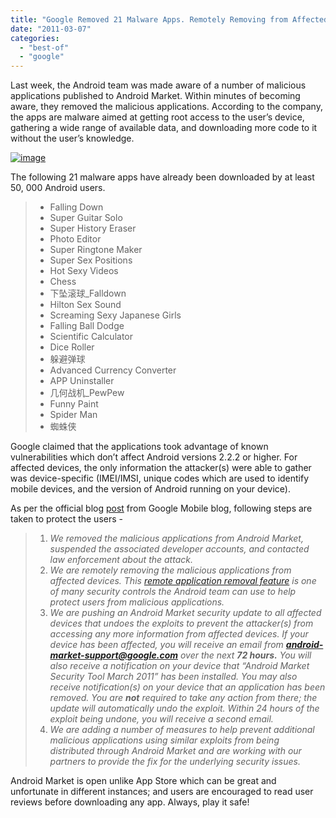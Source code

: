 ```yaml
---
title: "Google Removed 21 Malware Apps. Remotely Removing from Affected Android Devices"
date: "2011-03-07"
categories: 
  - "best-of"
  - "google"
---
```


Last week, the Android team was made aware of a number of malicious applications published to Android Market. Within minutes of becoming aware, they removed the malicious applications. According to the company, the apps are malware aimed at getting root access to the user’s device, gathering a wide range of available data, and downloading more code to it without the user’s knowledge.

[![image](http://lh3.ggpht.com/_40bmzDo_mBs/TXT4apHYlyI/AAAAAAAAB3E/58QfkYcgT8Q/image_thumb%5B3%5D.png?imgmax=800 "image")](http://lh4.ggpht.com/_40bmzDo_mBs/TXT4ZQv-dZI/AAAAAAAAB3A/12Lk4CrUXwM/s1600-h/image%5B7%5D.png)

The following 21 malware apps have already been downloaded by at least 50, 000 Android users.

> - Falling Down
> - Super Guitar Solo
> - Super History Eraser
> - Photo Editor
> - Super Ringtone Maker
> - Super Sex Positions
> - Hot Sexy Videos
> - Chess
> - 下坠滚球\_Falldown
> - Hilton Sex Sound
> - Screaming Sexy Japanese Girls
> - Falling Ball Dodge
> - Scientific Calculator
> - Dice Roller
> - 躲避弹球
> - Advanced Currency Converter
> - APP Uninstaller
> - 几何战机\_PewPew
> - Funny Paint
> - Spider Man
> - 蜘蛛侠

Google claimed that the applications took advantage of known vulnerabilities which don’t affect Android versions 2.2.2 or higher. For affected devices, the only information the attacker(s) were able to gather was device-specific (IMEI/IMSI, unique codes which are used to identify mobile devices, and the version of Android running on your device).

As per the official blog [post](http://googlemobile.blogspot.com/2011/03/update-on-android-market-security.html) from Google Mobile blog, following steps are taken to protect the users -

> 1. _We removed the malicious applications from Android Market, suspended the associated developer accounts, and contacted law enforcement about the attack._
> 2. _We are remotely removing the malicious applications from affected devices. This_ [_remote application removal feature_](http://android-developers.blogspot.com/2010/06/exercising-our-remote-application.html) _is one of many security controls the Android team can use to help protect users from malicious applications._
> 3. _We are pushing an Android Market security update to all affected devices that undoes the exploits to prevent the attacker(s) from accessing any more information from affected devices. If your device has been affected, you will receive an email from **android-market-support@google.com** over the next **72 hours.** You will also receive a notification on your device that “Android Market Security Tool March 2011” has been installed. You may also receive notification(s) on your device that an application has been removed. You are **not** required to take any action from there; the update will automatically undo the exploit. Within 24 hours of the exploit being undone, you will receive a second email._
> 4. _We are adding a number of measures to help prevent additional malicious applications using similar exploits from being distributed through Android Market and are working with our partners to provide the fix for the underlying security issues._

Android Market is open unlike App Store which can be great and unfortunate in different instances; and users are encouraged to read user reviews before downloading any app. Always, play it safe!
